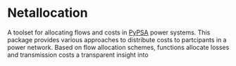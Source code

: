 # Netallocation 

A toolset for allocating flows and costs in [PyPSA](https://www.github.com/PyPSA/PyPSA) power systems. This package provides various approaches to distribute costs to partcipants in a power network. Based on flow allocation schemes, functions allocate losses and transmission costs  a transparent insight into  
